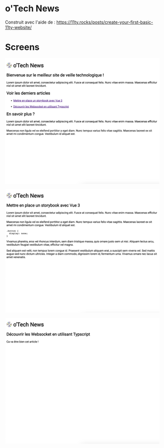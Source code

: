 # o'Tech News

Construit avec l'aide de : https://11ty.rocks/posts/create-your-first-basic-11ty-website/

# Screens

![](screenshots/home.png)

![](screenshots/article1.png)

![](screenshots/article2.png)
